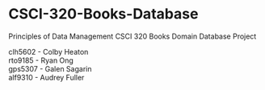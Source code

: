 # CSCI-320-Books-Database
Principles of Data Management CSCI 320 Books Domain Database Project

clh5602 - Colby Heaton  
rto9185 - Ryan Ong  
gps5307 - Galen Sagarin  
alf9310 - Audrey Fuller
